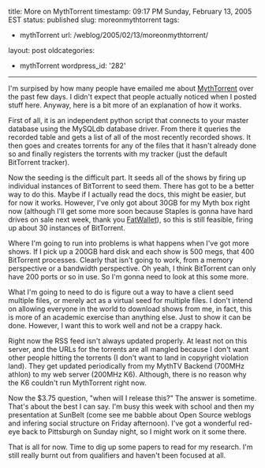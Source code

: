 title: More on MythTorrent
timestamp: 09:17 PM Sunday, February 13, 2005 EST
status: published
slug: moreonmythtorrent
tags:
- mythTorrent
url: /weblog/2005/02/13/moreonmythtorrent/

layout: post
oldcategories:
- mythTorrent
wordpress_id: '282'

---

I'm surpised by how many people have emailed me about
[MythTorrent](/mythTorrent) over the past few days.  I didn't expect
that people actually noticed when I posted stuff here.  Anyway, here
is a bit more of an explanation of how it works.

First of all, it is an independent python script that connects to your
master database using the MySQLdb database driver.  From there it
queries the recorded table and gets a list of all of the most recently
recorded shows.  It then goes and creates torrents for any of the
files that it hasn't already done so and finally registers the
torrents with my tracker (just the default BitTorrent tracker).

Now the seeding is the difficult part.  It seeds all of the shows by
firing up individual instances of BitTorrent to seed them.  There has
got to be a better way to do this.  Maybe if I actually read the docs,
this might be easier, but for now it works.  However, I've only got
about 30GB for my Myth box right now (although I'll get some more soon
because Staples is gonna have hard drives on sale next week, thank you
[FatWallet](http://www.fatwallet.com/)), so this is still feasible,
firing up about 30 instances of BitTorrent.

Where I'm going to run into problems is what happens when I've got
more shows.  If I pick up a 200GB hard disk and each show is 500 megs,
that 400 BitTorrent processes.  Clearly that isn't going to work, from
a memory perspective or a bandwidth perspective.  Oh yeah, I think
BitTorrent can only have 200 ports or so in use.  So I'm gonna need to
look at this some more.

What I'm going to need to do is figure out a way to have a client seed
multiple files, or merely act as a virtual seed for multiple files.  I
don't intend on allowing everyone in the world to download shows from
me, in fact, this is more of an academic exercise than anything else.
Just to show it can be done.  However, I want this to work well and
not be a crappy hack.

Right now the RSS feed isn't always updated properly.  At least not on
this server, and the URLs for the torrents are all mangled because I
don't want other people hitting the torrents (I don't want to land in
copyright violation land).  They get updated periodically from my
MythTV Backend (700MHz athlon) to my web server (200MHz K6).
Although, there is no reason why the K6 couldn't run MythTorrent right
now.

Now the $3.75 question, "when will I release this?"  The answer is
sometime.  That's about the best I can say.  I'm busy this week with
school and then my presentation at SunBelt (come see me babble about
Open Source weblogs and infering social structure on Friday
afternoon).  I've got a wonderful red-eye back to Pittsburgh on Sunday
night, so I might work on it some there.

That is all for now.  Time to dig up some papers to read for my
research.  I'm still really burnt out from qualifiers and haven't been
focused at all.
